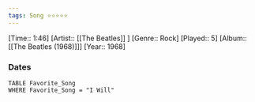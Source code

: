 ```yaml
---
tags: Song ⭐⭐⭐⭐⭐ 
---
```

[Time:: 1:46]
[Artist:: [[The Beatles]] ]
[Genre:: Rock]
[Played:: 5]
[Album:: [[The Beatles (1968)]]]
[Year:: 1968]
### Dates
````dataview
TABLE Favorite_Song
WHERE Favorite_Song = "I Will"
````